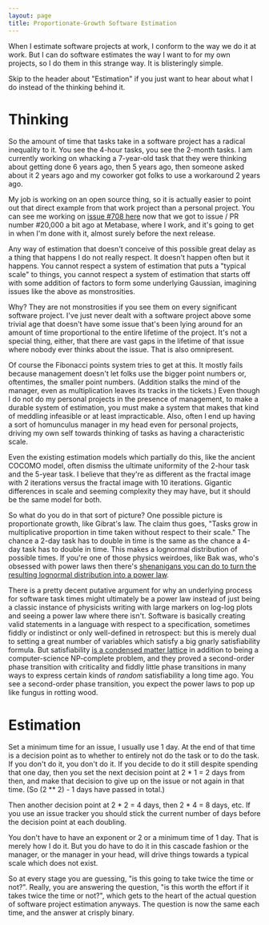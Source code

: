 ```yaml
---
layout: page
title: Proportionate-Growth Software Estimation
---
```


When I estimate software projects at work, I conform to the way we do it at work. But I can do software estimates the way I want to for my own projects, so I do them in this strange way. It is blisteringly simple.

Skip to the header about "Estimation" if you just want to hear about what I do instead of the thinking behind it.

Thinking
===

So the amount of time that tasks take in a software project has a radical inequality to it. You see the 4-hour tasks, you see the 2-month tasks. I am currently working on whacking a 7-year-old task that they were thinking about getting done 6 years ago, then 5 years ago, then someone asked about it 2 years ago and my coworker got folks to use a workaround 2 years ago.

My job is working on an open source thing, so it is actually easier to point out that direct example from that work project than a personal project. You can see me working on [issue #708 here](https://github.com/metabase/metabase/issues/708) now that we got to issue / PR number #20,000 a bit ago at Metabase, where I work, and it's going to get in when I'm done with it, almost surely before the next release.

Any way of estimation that doesn't conceive of this possible great delay as a thing that happens I do not really respect. It doesn't happen often but it happens. You cannot respect a system of estimation that puts a "typical scale" to things, you cannot respect a system of estimation that starts off with some addition of factors to form some underlying Gaussian, imagining issues like the above as monstrosities.

Why? They are not monstrosities if you see them on every significant software project. I've just never dealt with a software project above some trivial age that doesn't have some issue that's been lying around for an amount of time proportional to the entire lifetime of the project. It's not a special thing, either, that there are vast gaps in the lifetime of that issue where nobody ever thinks about the issue. That is also omnipresent.

Of course the Fibonacci points system tries to get at this. It mostly fails because management doesn't let folks use the bigger point numbers or, oftentimes, the smaller point numbers. (Addition stalks the mind of the manager, even as multiplication leaves its tracks in the tickets.) Even though I do not do my personal projects in the presence of management, to make a durable system of estimation, you must make a system that makes that kind of meddling infeasible or at least impracticable. Also, often I end up having a sort of homunculus manager in my head even for personal projects, driving my own self towards thinking of tasks as having a characteristic scale.

Even the existing estimation models which partially do this, like the ancient COCOMO model, often dismiss the ultimate uniformity of the 2-hour task and the 5-year task. I believe that they're as different as the fractal image with 2 iterations versus the fractal image with 10 iterations. Gigantic differences in scale and seeming complexity they may have, but it should be the same model for both.

So what do you do in that sort of picture? One possible picture is proportionate growth, like Gibrat's law. The claim thus goes, "Tasks grow in multiplicative proportion in time taken without respect to their scale." The chance a 2-day task has to double in time is the same as the chance a 4-day task has to double in time. This makes a lognormal distribution of possible times. If you're one of those physics weirdoes, like Bak was, who's obsessed with power laws then there's [shenanigans you can do to turn the resulting lognormal distribution into a power law](https://arxiv.org/pdf/cond-mat/0310061.pdf).

There is a pretty decent putative argument for why an underlying process for software task times might ultimately be a power law instead of just being a classic instance of physicists writing with large markers on log-log plots and seeing a power law where there isn't. Software is basically creating valid statements in a language with respect to a specification, sometimes fiddly or indistinct or only well-defined in retrospect: but this is merely dual to setting a great number of variables which satisfy a big gnarly satisfiability formula. But satisfiability [is a condensed matter lattice](https://web.stanford.edu/~montanar/RESEARCH/book.html) in addition to being a computer-science NP-complete problem, and they proved a second-order phase transition with criticality and fiddly little phase transitions in many ways to express certain kinds of _random_ satisfiability a long time ago. You see a second-order phase transition, you expect the power laws to pop up like fungus in rotting wood.

Estimation
===

Set a minimum time for an issue, I usually use 1 day. At the end of that time is a decision point as to whether to entirely not do the task or to do the task. If you don't do it, you don't do it. If you decide to do it still despite spending that one day, then you set the next decision point at 2 * 1 = 2 days from then, and make that decision to give up on the issue or not again in that time. (So (2 ** 2) - 1 days have passed in total.)

Then another decision point at 2 * 2 = 4 days, then 2 * 4 = 8 days, etc. If you use an issue tracker you should stick the current number of days before the decision point at each doubling.

You don't have to have an exponent or 2 or a minimum time of 1 day. That is merely how I do it. But you do have to do it in this cascade fashion or the manager, or the manager in your head, will drive things towards a typical scale which does not exist.

So at every stage you are guessing, "is this going to take twice the time or not?". Really, you are answering the question, "is this worth the effort if it takes twice the time or not?", which gets to the heart of the actual question of software project estimation anyways. The question is now the same each time, and the answer at crisply binary.
